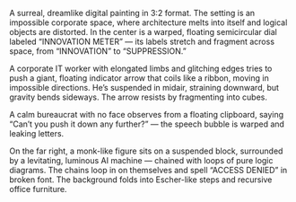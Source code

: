 A surreal, dreamlike digital painting in 3:2 format. The setting is an impossible corporate space, where architecture melts into itself and logical objects are distorted. In the center is a warped, floating semicircular dial labeled “INNOVATION METER” — its labels stretch and fragment across space, from “INNOVATION” to “SUPPRESSION.”

A corporate IT worker with elongated limbs and glitching edges tries to push a giant, floating indicator arrow that coils like a ribbon, moving in impossible directions. He’s suspended in midair, straining downward, but gravity bends sideways. The arrow resists by fragmenting into cubes.

A calm bureaucrat with no face observes from a floating clipboard, saying “Can’t you push it down any further?” — the speech bubble is warped and leaking letters.

On the far right, a monk-like figure sits on a suspended block, surrounded by a levitating, luminous AI machine — chained with loops of pure logic diagrams. The chains loop in on themselves and spell “ACCESS DENIED” in broken font. The background folds into Escher-like steps and recursive office furniture.
